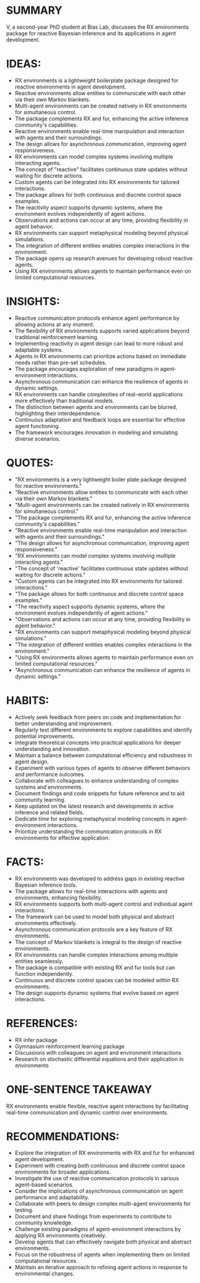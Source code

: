 # SUMMARY
V, a second-year PhD student at Bias Lab, discusses the RX environments package for reactive Bayesian inference and its applications in agent development.

# IDEAS:
- RX environments is a lightweight boilerplate package designed for reactive environments in agent development.
- Reactive environments allow entities to communicate with each other via their own Markov blankets.
- Multi-agent environments can be created natively in RX environments for simultaneous control.
- The package complements RX and fur, enhancing the active inference community's capabilities.
- Reactive environments enable real-time manipulation and interaction with agents and their surroundings.
- The design allows for asynchronous communication, improving agent responsiveness.
- RX environments can model complex systems involving multiple interacting agents.
- The concept of "reactive" facilitates continuous state updates without waiting for discrete actions.
- Custom agents can be integrated into RX environments for tailored interactions.
- The package allows for both continuous and discrete control space examples.
- The reactivity aspect supports dynamic systems, where the environment evolves independently of agent actions.
- Observations and actions can occur at any time, providing flexibility in agent behavior.
- RX environments can support metaphysical modeling beyond physical simulations.
- The integration of different entities enables complex interactions in the environment.
- The package opens up research avenues for developing robust reactive agents.
- Using RX environments allows agents to maintain performance even on limited computational resources.

# INSIGHTS:
- Reactive communication protocols enhance agent performance by allowing actions at any moment.
- The flexibility of RX environments supports varied applications beyond traditional reinforcement learning.
- Implementing reactivity in agent design can lead to more robust and adaptable systems.
- Agents in RX environments can prioritize actions based on immediate needs rather than pre-set schedules.
- The package encourages exploration of new paradigms in agent-environment interactions.
- Asynchronous communication can enhance the resilience of agents in dynamic settings.
- RX environments can handle complexities of real-world applications more effectively than traditional models.
- The distinction between agents and environments can be blurred, highlighting their interdependence.
- Continuous adaptation and feedback loops are essential for effective agent functioning.
- The framework encourages innovation in modeling and simulating diverse scenarios.

# QUOTES:
- "RX environments is a very lightweight boiler plate package designed for reactive environments."
- "Reactive environments allow entities to communicate with each other via their own Markov blankets."
- "Multi-agent environments can be created natively in RX environments for simultaneous control."
- "The package complements RX and fur, enhancing the active inference community's capabilities."
- "Reactive environments enable real-time manipulation and interaction with agents and their surroundings."
- "The design allows for asynchronous communication, improving agent responsiveness."
- "RX environments can model complex systems involving multiple interacting agents."
- "The concept of 'reactive' facilitates continuous state updates without waiting for discrete actions."
- "Custom agents can be integrated into RX environments for tailored interactions."
- "The package allows for both continuous and discrete control space examples."
- "The reactivity aspect supports dynamic systems, where the environment evolves independently of agent actions."
- "Observations and actions can occur at any time, providing flexibility in agent behavior."
- "RX environments can support metaphysical modeling beyond physical simulations."
- "The integration of different entities enables complex interactions in the environment."
- "Using RX environments allows agents to maintain performance even on limited computational resources."
- "Asynchronous communication can enhance the resilience of agents in dynamic settings."

# HABITS:
- Actively seek feedback from peers on code and implementation for better understanding and improvement.
- Regularly test different environments to explore capabilities and identify potential improvements.
- Integrate theoretical concepts into practical applications for deeper understanding and innovation.
- Maintain a balance between computational efficiency and robustness in agent design.
- Experiment with various types of agents to observe different behaviors and performance outcomes.
- Collaborate with colleagues to enhance understanding of complex systems and environments.
- Document findings and code snippets for future reference and to aid community learning.
- Keep updated on the latest research and developments in active inference and related fields.
- Dedicate time for exploring metaphysical modeling concepts in agent-environment interactions.
- Prioritize understanding the communication protocols in RX environments for effective application.

# FACTS:
- RX environments was developed to address gaps in existing reactive Bayesian inference tools.
- The package allows for real-time interactions with agents and environments, enhancing flexibility.
- RX environments supports both multi-agent control and individual agent interactions.
- The framework can be used to model both physical and abstract environments effectively.
- Asynchronous communication protocols are a key feature of RX environments.
- The concept of Markov blankets is integral to the design of reactive environments.
- RX environments can handle complex interactions among multiple entities seamlessly.
- The package is compatible with existing RX and fur tools but can function independently.
- Continuous and discrete control spaces can be modeled within RX environments.
- The design supports dynamic systems that evolve based on agent interactions.

# REFERENCES:
- RX infer package
- Gymnasium reinforcement learning package
- Discussions with colleagues on agent and environment interactions
- Research on stochastic differential equations and their application in environments

# ONE-SENTENCE TAKEAWAY
RX environments enable flexible, reactive agent interactions by facilitating real-time communication and dynamic control over environments.

# RECOMMENDATIONS:
- Explore the integration of RX environments with RX and fur for enhanced agent development.
- Experiment with creating both continuous and discrete control space environments for broader applications.
- Investigate the use of reactive communication protocols in various agent-based scenarios.
- Consider the implications of asynchronous communication on agent performance and adaptability.
- Collaborate with peers to design complex multi-agent environments for testing.
- Document and share findings from experiments to contribute to community knowledge.
- Challenge existing paradigms of agent-environment interactions by applying RX environments creatively.
- Develop agents that can effectively navigate both physical and abstract environments.
- Focus on the robustness of agents when implementing them on limited computational resources.
- Maintain an iterative approach to refining agent actions in response to environmental changes.
